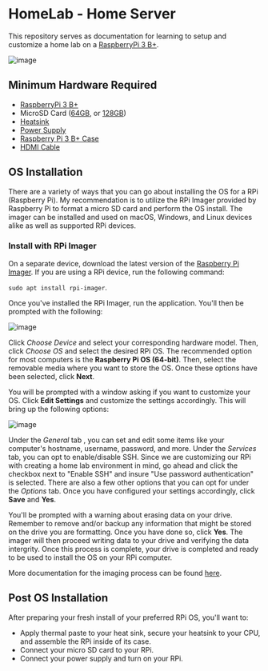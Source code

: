 # HomeLab - Home Server
This repository serves as documentation for learning to setup and customize a home lab on a [RaspberryPi 3 B+](https://www.raspberrypi.com/products/raspberry-pi-3-model-b-plus/).

![image](https://github.com/user-attachments/assets/7ee7b072-f4de-41ff-91fe-748761d248d6)

## Minimum Hardware Required
- [RaspberryPi 3 B+](https://www.raspberrypi.com/products/raspberry-pi-3-model-b-plus/)
- MicroSD Card ([64GB](https://www.amazon.com/SanDisk-Ultra-microSDXC-Memory-Adapter/dp/B0B7NXBM6P/ref=asc_df_B0B7NXBM6P?mcid=b11e282abd153ad59597bb26ad4c7b82&hvocijid=8018304586228664257-B0B7NXBM6P-&hvexpln=73&hvadid=730434177080&hvpos=&hvnetw=g&hvrand=8018304586228664257&hvpone=&hvptwo=&hvqmt=&hvdev=c&hvdvcmdl=&hvlocint=&hvlocphy=1017161&hvtargid=pla-2281435179778), or [128GB](https://www.amazon.com/SanDisk-Ultra-microSDXC-Memory-Adapter/dp/B0B7NTY2S6/ref=asc_df_B0B7NXBM6P?mcid=b11e282abd153ad59597bb26ad4c7b82&hvocijid=8018304586228664257-B0B7NXBM6P-&hvexpln=73&hvadid=730434177080&hvpos=&hvnetw=g&hvrand=8018304586228664257&hvpone=&hvptwo=&hvqmt=&hvdev=c&hvdvcmdl=&hvlocint=&hvlocphy=1017161&hvtargid=pla-2281435179778))
- [Heatsink](https://www.amazon.com/LoveRPi-Performance-Heatsink-Set-Raspberry/dp/B018BGRDVS)
- [Power Supply](https://www.raspberrypi.com/products/raspberry-pi-universal-power-supply/)
- [Raspberry Pi 3 B+ Case](https://www.raspberrypi.com/products/raspberry-pi-3-case/)
- [HDMI Cable](https://www.amazon.com/AmazonBasics-High-Speed-HDMI-Cable-1-Pack/dp/B014I8SIJY/ref=zg_bs_g_202505011_d_sccl_3/144-2581314-6655903) 

## OS Installation
There are a variety of ways that you can go about installing the OS for a RPi (Raspberry Pi). My recommendation is to utilize the RPi Imager provided by Raspberry Pi to format a micro SD card and perform the OS install. The imager can be installed and used on macOS, Windows, and Linux devices alike as well as supported RPi devices.

### Install with RPi Imager
On a separate device, download the latest version of the [Raspberry Pi Imager](https://www.raspberrypi.com/software/). If you are using a RPi device, run the following command: 

`sudo apt install rpi-imager`.

Once you've installed the RPi Imager, run the application. You'll then be prompted with the following:

![image](https://github.com/user-attachments/assets/78c1f9ec-7752-4016-8d79-711c6fc3af41)

Click _Choose Device_ and select your corresponding hardware model. Then, click _Choose OS_ and select the desired RPi OS. The recommended option for most computers is the **Raspberry Pi OS (64-bit)**. Then, select the removable media where you want to store the OS. Once these options have been selected, click **Next**. 

You will be prompted with a window asking if you want to customize your OS. Click **Edit Settings** and customize the settings accordingly. This will bring up the following options: 

![image](https://github.com/user-attachments/assets/53181f70-dcf8-41dd-b019-c2f3a48ac705)

Under the _General_ tab , you can set and edit some items like your computer's hostname, username, password, and more. Under the _Services_ tab, you can opt to enable/disable SSH. Since we are customizing our RPi with creating a home lab environment in mind, go ahead and click the checkbox next to "Enable SSH" and insure "Use password authentication" is selected. There are also a few other options that you can opt for under the _Options_ tab. Once you have configured your settings accordingly, click **Save** and **Yes**. 

You'll be prompted with a warning about erasing data on your drive. Remember to remove and/or backup any information that might be stored on the drive you are formatting. Once you have done so, click **Yes**. The imager will then proceed writing data to your drive and verifying the data intergrity. Once this process is complete, your drive is completed and ready to be used to install the OS on your RPi computer.

More documentation for the imaging process can be found [here](https://www.raspberrypi.com/documentation/computers/getting-started.html#installing-the-operating-system).

## Post OS Installation 
After preparing your fresh install of your preferred RPi OS, you'll want to:
- Apply thermal paste to your heat sink, secure your heatsink to your CPU, and assemble the RPi inside of its case.
- Connect your micro SD card to your RPi.
- Connect your power supply and turn on your RPi.
